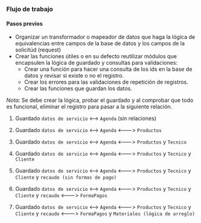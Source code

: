 
### Flujo de trabajo


#### Pasos previos

- Organizar un transformador o mapeador de datos que haga la lógica de equivalencias entre campos de la base de datos y los campos de la solicitúd (request)
- Crear las funciones útiles o en su defecto reutilizar módulos que encapsulen la lógica de guardado y consultas para validaciones:
	- Crear una función para hacer una consulta de los ids en la base de datos y revisar si existe o no el registro.
	- Crear los errores para las validaciones de repetición de registros.
	- Crear las funciones que guardan los datos.

_Nota_: Se debe crear la lógica, probar el guardado y al comprobar que todo es funcional, eliminar el registro para pasar a la siguiente relación.

1. Guardado `datos de servicio` <--> `Agenda` (sin relaciones)
2. Guardado `datos de servicio` <--> `Agenda` <---> `Productos`
3. Guardado `datos de servicio` <--> `Agenda` <---> `Productos` y `Tecnico`
4. Guardado `datos de servicio` <--> `Agenda` <---> `Productos` y `Tecnico` y `Cliente`
5. Guardado `datos de servicio` <--> `Agenda` <---> `Productos` y `Tecnico` y `Cliente` y `recaudo (sin formas de pago)`

6. Guardado `datos de servicio` <--> `Agenda` <---> `Productos` y `Tecnico` y `Cliente` y `recaudo` <---> `FormaPagos`
6. Guardado `datos de servicio` <--> `Agenda` <---> `Productos` y `Tecnico` y `Cliente` y `recaudo` <---> `FormaPagos` y `Materiales (lógica de arreglo)`